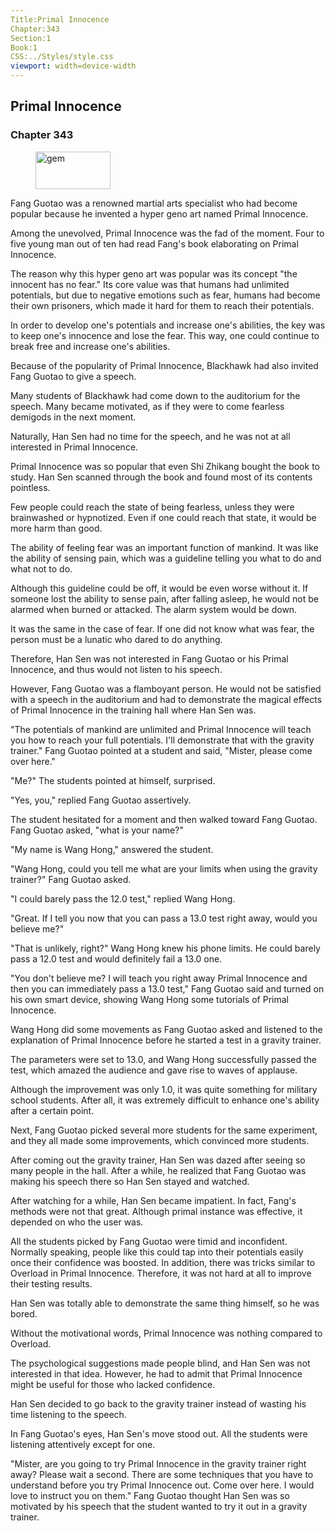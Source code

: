 ```yaml
---
Title:Primal Innocence 
Chapter:343 
Section:1 
Book:1 
CSS:../Styles/style.css 
viewport: width=device-width
---
```

  
## Primal Innocence
### Chapter 343
  
<figure>
	<img src="../Images/gem.gif" alt="gem" id="gem" width="120" height="60" />
</figure>
  

  
Fang Guotao was a renowned martial arts specialist who had become popular because he invented a hyper geno art named Primal Innocence.

Among the unevolved, Primal Innocence was the fad of the moment. Four to five young man out of ten had read Fang's book elaborating on Primal Innocence.

The reason why this hyper geno art was popular was its concept "the innocent has no fear." Its core value was that humans had unlimited potentials, but due to negative emotions such as fear, humans had become their own prisoners, which made it hard for them to reach their potentials.

In order to develop one's potentials and increase one's abilities, the key was to keep one's innocence and lose the fear. This way, one could continue to break free and increase one's abilities.

Because of the popularity of Primal Innocence, Blackhawk had also invited Fang Guotao to give a speech.

Many students of Blackhawk had come down to the auditorium for the speech. Many became motivated, as if they were to come fearless demigods in the next moment.

Naturally, Han Sen had no time for the speech, and he was not at all interested in Primal Innocence.

Primal Innocence was so popular that even Shi Zhikang bought the book to study. Han Sen scanned through the book and found most of its contents pointless.

Few people could reach the state of being fearless, unless they were brainwashed or hypnotized. Even if one could reach that state, it would be more harm than good.

The ability of feeling fear was an important function of mankind. It was like the ability of sensing pain, which was a guideline telling you what to do and what not to do.

Although this guideline could be off, it would be even worse without it. If someone lost the ability to sense pain, after falling asleep, he would not be alarmed when burned or attacked. The alarm system would be down.

It was the same in the case of fear. If one did not know what was fear, the person must be a lunatic who dared to do anything.

Therefore, Han Sen was not interested in Fang Guotao or his Primal Innocence, and thus would not listen to his speech.

However, Fang Guotao was a flamboyant person. He would not be satisfied with a speech in the auditorium and had to demonstrate the magical effects of Primal Innocence in the training hall where Han Sen was.

"The potentials of mankind are unlimited and Primal Innocence will teach you how to reach your full potentials. I'll demonstrate that with the gravity trainer." Fang Guotao pointed at a student and said, "Mister, please come over here."

"Me?" The students pointed at himself, surprised.

"Yes, you," replied Fang Guotao assertively.

The student hesitated for a moment and then walked toward Fang Guotao. Fang Guotao asked, "what is your name?"

"My name is Wang Hong," answered the student.

"Wang Hong, could you tell me what are your limits when using the gravity trainer?" Fang Guotao asked.

"I could barely pass the 12.0 test," replied Wang Hong.

"Great. If I tell you now that you can pass a 13.0 test right away, would you believe me?"

"That is unlikely, right?" Wang Hong knew his phone limits. He could barely pass a 12.0 test and would definitely fail a 13.0 one.

"You don't believe me? I will teach you right away Primal Innocence and then you can immediately pass a 13.0 test," Fang Guotao said and turned on his own smart device, showing Wang Hong some tutorials of Primal Innocence.

Wang Hong did some movements as Fang Guotao asked and listened to the explanation of Primal Innocence before he started a test in a gravity trainer.

The parameters were set to 13.0, and Wang Hong successfully passed the test, which amazed the audience and gave rise to waves of applause.

Although the improvement was only 1.0, it was quite something for military school students. After all, it was extremely difficult to enhance one's ability after a certain point.

Next, Fang Guotao picked several more students for the same experiment, and they all made some improvements, which convinced more students.

After coming out the gravity trainer, Han Sen was dazed after seeing so many people in the hall. After a while, he realized that Fang Guotao was making his speech there so Han Sen stayed and watched.

After watching for a while, Han Sen became impatient. In fact, Fang's methods were not that great. Although primal instance was effective, it depended on who the user was.

All the students picked by Fang Guotao were timid and inconfident. Normally speaking, people like this could tap into their potentials easily once their confidence was boosted. In addition, there was tricks similar to Overload in Primal Innocence. Therefore, it was not hard at all to improve their testing results.

Han Sen was totally able to demonstrate the same thing himself, so he was bored.

Without the motivational words, Primal Innocence was nothing compared to Overload.

The psychological suggestions made people blind, and Han Sen was not interested in that idea. However, he had to admit that Primal Innocence might be useful for those who lacked confidence.

Han Sen decided to go back to the gravity trainer instead of wasting his time listening to the speech.

In Fang Guotao's eyes, Han Sen's move stood out. All the students were listening attentively except for one.

"Mister, are you going to try Primal Innocence in the gravity trainer right away? Please wait a second. There are some techniques that you have to understand before you try Primal Innocence out. Come over here. I would love to instruct you on them." Fang Guotao thought Han Sen was so motivated by his speech that the student wanted to try it out in a gravity trainer.